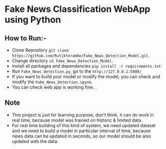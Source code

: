 #  Fake News Classification WebApp using Python

## How to Run:-

- Clone Repository ```git clone https://github.com/Rutiktorambe/Fake_News_Detection_Model.git```.
- Change directory ``` cd Fake_News_Detection_Model ```.
- Install all  packages and dependencies  ```pip install -r requirements.txt```
- Run `Fake_News_Detection.py`, go to the `http://127.0.0.1:5000/`
- If you want to build your model or modify the model, you can check and modify the `Fake_News_Detection.ipynb`.
- You can check web app is working fine. .


## Note
- This project is just for learning purpose, don't think, it can do work in real time, because model was trained on historic & limited data.
- For real time building of this kind of system, we need updated dataset and we need to build a model in particular interval of time, because news data can be updated in seconds, so our model should be also updated with the data.
